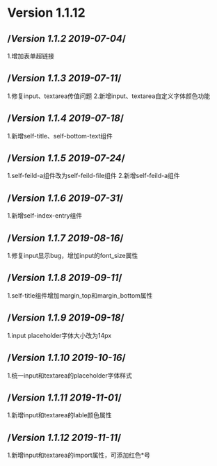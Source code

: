 # Version 1.1.12

## /*Version 1.1.2 2019-07-04*/
1.增加表单超链接

## /*Version 1.1.3 2019-07-11*/
1.修复input、textarea传值问题
2.新增input、textarea自定义字体颜色功能

## /*Version 1.1.4 2019-07-18*/
1.新增self-title、self-bottom-text组件

## /*Version 1.1.5 2019-07-24*/
1.self-feild-a组件改为self-feild-file组件
2.新增self-feild-a组件

## /*Version 1.1.6 2019-07-31*/
1.新增self-index-entry组件

## /*Version 1.1.7 2019-08-16*/
1.修复input显示bug，增加input的font_size属性

## /*Version 1.1.8 2019-09-11*/
1.self-title组件增加margin_top和margin_bottom属性

## /*Version 1.1.9 2019-09-18*/
1.input placeholder字体大小改为14px

## /*Version 1.1.10 2019-10-16*/
1.统一input和textarea的placeholder字体样式

## /*Version 1.1.11 2019-11-01*/
1.新增input和textarea的lable颜色属性

## /*Version 1.1.12 2019-11-11*/
1.新增input和textarea的import属性，可添加红色*号
